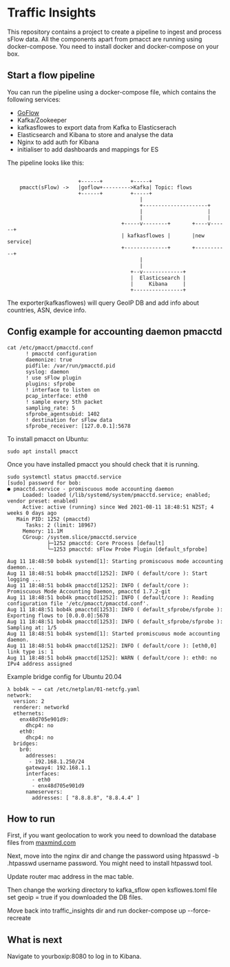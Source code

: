 # Traffic Insights

This repository contains a project to create a pipeline to ingest and process sFlow data.
All the components apart from pmacct are running using docker-compose. 
You need to install docker and docker-compose on your box.

## Start a flow pipeline

You can run the pipeline using a docker-compose file, which contains the following services:
* [GoFlow](https://github.com/cloudflare/goflow)
* Kafka/Zookeeper
* kafkasflowes to export data from Kafka to Elasticserach
* Elasticsearch and Kibana to store and analyse the data
* Nginx to add auth for Kibana 
* initialiser to add dashboards and mappings for ES

The pipeline looks like this:
```

                       +------+         +-----+
    pmacct(sFlow) ->   |goflow+--------->Kafka| Topic: flows
                       +------+         +-----+
                                           |
                                           +---------------------+
                                           |                     |
                                           |                     |
                                     +-----v--------+       +----v------+
                                     | kafkasflowes |       |new service|
                                     +--------------+       +-----------+
                                           |
                                           |
                                        +--v-------------+
                                        |  Elasticsearch |
                                        |     Kibana     |
                                        +----------------+

```

The exporter(kafkasflowes) will query GeoIP DB and add info about countries, ASN, device info.


## Config example for accounting daemon pmacctd 
```
cat /etc/pmacct/pmacctd.conf
      ! pmacctd configuration
      daemonize: true
      pidfile: /var/run/pmacctd.pid
      syslog: daemon
      ! use sFlow plugin 
      plugins: sfprobe
      ! interface to listen on 
      pcap_interface: eth0
      ! sample every 5th packet
      sampling_rate: 5
      sfprobe_agentsubid: 1402
      ! destination for sFlow data 
      sfprobe_receiver: [127.0.0.1]:5678
```

To install pmacct on Ubuntu: 

```sudo apt install pmacct ```

Once you have installed pmacct you should check that it is running.
```
sudo systemctl status pmacctd.service
[sudo] password for bob:
● pmacctd.service - promiscuous mode accounting daemon
     Loaded: loaded (/lib/systemd/system/pmacctd.service; enabled; vendor preset: enabled)
     Active: active (running) since Wed 2021-08-11 18:48:51 NZST; 4 weeks 0 days ago
   Main PID: 1252 (pmacctd)
      Tasks: 2 (limit: 18967)
     Memory: 11.1M
     CGroup: /system.slice/pmacctd.service
             ├─1252 pmacctd: Core Process [default]
             └─1253 pmacctd: sFlow Probe Plugin [default_sfprobe]

Aug 11 18:48:50 bob4k systemd[1]: Starting promiscuous mode accounting daemon...
Aug 11 18:48:51 bob4k pmacctd[1252]: INFO ( default/core ): Start logging ...
Aug 11 18:48:51 bob4k pmacctd[1252]: INFO ( default/core ): Promiscuous Mode Accounting Daemon, pmacctd 1.7.2-git
Aug 11 18:48:51 bob4k pmacctd[1252]: INFO ( default/core ): Reading configuration file '/etc/pmacct/pmacctd.conf'.
Aug 11 18:48:51 bob4k pmacctd[1253]: INFO ( default_sfprobe/sfprobe ): Exporting flows to [0.0.0.0]:5678
Aug 11 18:48:51 bob4k pmacctd[1253]: INFO ( default_sfprobe/sfprobe ): Sampling at: 1/5
Aug 11 18:48:51 bob4k systemd[1]: Started promiscuous mode accounting daemon.
Aug 11 18:48:51 bob4k pmacctd[1252]: INFO ( default/core ): [eth0,0] link type is: 1
Aug 11 18:48:51 bob4k pmacctd[1252]: WARN ( default/core ): eth0: no IPv4 address assigned
```

Example bridge config for Ubuntu 20.04

```
λ bob4k ~ → cat /etc/netplan/01-netcfg.yaml
network:
  version: 2
  renderer: networkd
  ethernets:
    enx48d705e901d9:
      dhcp4: no
    eth0:
      dhcp4: no
  bridges:
    br0:
      addresses:
       - 192.168.1.250/24
      gateway4: 192.168.1.1
      interfaces:
        - eth0
        - enx48d705e901d9
      nameservers:
        addresses: [ "8.8.8.8", "8.8.4.4" ]
```

## How to run 

First, if you want geolocation to work you need to download the database files from [maxmind.com](https://dev.maxmind.com/geoip/geolite2-free-geolocation-data "maxmind website")  

Next, move into the nginx dir and change the password using htpasswd -b .htpasswd username password. You might need to install htpasswd tool. 

Update router mac address in the mac table. 

Then change the working directory to kafka_sflow open ksflowes.toml file set geoip = true if you downloaded the DB files. 

Move back into traffic_insights dir and run docker-compose up --force-recreate 

## What is next

Navigate to yourboxip:8080 to log in to Kibana. 